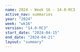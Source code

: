 ```yaml
---
name: 2024 - Week 16 - 14.0-RC3
active_nav: summaries
year: "2024"
week: "wk16"
version: "14.0-RC3"
start_date: "2024-04-15"
end_date: "2024-04-21"
layout: "summary"
---
```

